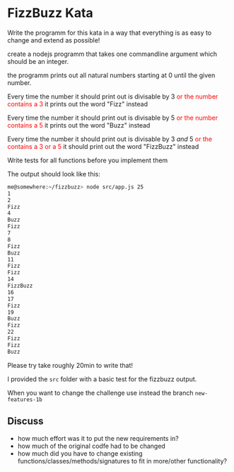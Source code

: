 # FizzBuzz Kata

Write the programm for this kata in a way that everything is as easy to change
and extend as possible!

create a nodejs programm that takes one commandline
argument which should be an integer.

the programm prints out all natural numbers starting at
0 until the given number.

Every time the number it should print out is divisable by 3
<span style="color:red">or the number contains a 3</span>
it prints out the word "Fizz" instead

Every time the number it should print out is divisable by 5
<span style="color:red">or the number contains a 5</span>
it prints out the word "Buzz" instead

Every time the number it should print out is divisable by 3 *and* 5
<span style="color:red">or the contains a 3 or a 5</span>
it should print out the word "FizzBuzz" instead

Write tests for all functions before you implement them

The output should look like this:

```bash
me@somewhere:~/fizzbuzz> node src/app.js 25
1
2
Fizz
4
Buzz
Fizz
7
8
Fizz
Buzz
11
Fizz
Fizz
14
FizzBuzz
16
17
Fizz
19
Buzz
Fizz
22
Fizz
Fizz
Buzz
```

Please try take roughly 20min to write that!

I provided the `src` folder with a basic test for the fizzbuzz output.

When you want to change the challenge use instead the branch `new-features-1b`

## Discuss

- how much effort was it to put the new requirements in?
- how much of the original codfe had to be changed
- how much did you have to change existing functions/classes/methods/signatures to fit in
  more/other functionality?